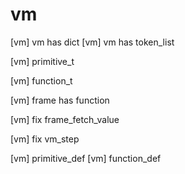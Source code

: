 # vm

[vm] vm has dict
[vm] vm has token_list

[vm] primitive_t

[vm] function_t

[vm] frame has function

[vm] fix frame_fetch_value


[vm] fix vm_step

[vm] primitive_def
[vm] function_def

